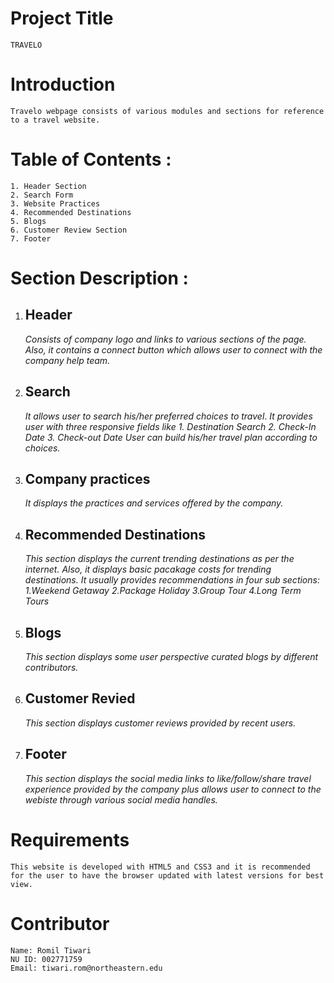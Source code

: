 # Project Title
    TRAVELO

# Introduction
    Travelo webpage consists of various modules and sections for reference to a travel website.

# Table of Contents :
    1. Header Section
    2. Search Form
    3. Website Practices
    4. Recommended Destinations
    5. Blogs
    6. Customer Review Section
    7. Footer

# Section Description :
1. ## Header
    *Consists of company logo and links to various sections of the page. Also, it contains a connect button which allows user to connect with the company help team.*

2. ## Search 
    *It allows user to search his/her preferred choices to travel*. *It provides user with three*
    *responsive fields like* *1. Destination Search 2. Check-In Date 3. Check-out Date*
    *User can build his/her travel plan according to choices.*
    
3. ## Company practices
    *It displays the practices and services offered by the company.*

4. ## Recommended Destinations
    *This section displays the current trending destinations as per the internet. Also, it displays basic pacakage costs for trending destinations.*
    *It usually provides recommendations in four sub sections:*
        *1.Weekend Getaway*
        *2.Package Holiday*
        *3.Group Tour*
        *4.Long Term Tours*

5. ## Blogs
    *This section displays some user perspective curated blogs by different contributors.*

6. ## Customer Revied
    *This section displays customer reviews provided by recent users.*

7. ## Footer
    *This section displays the social media links to like/follow/share travel experience provided by the company plus allows user to connect to the webiste through various social media handles.*

# Requirements
    This website is developed with HTML5 and CSS3 and it is recommended for the user to have the browser updated with latest versions for best view.


# Contributor

    Name: Romil Tiwari
    NU ID: 002771759
    Email: tiwari.rom@northeastern.edu

